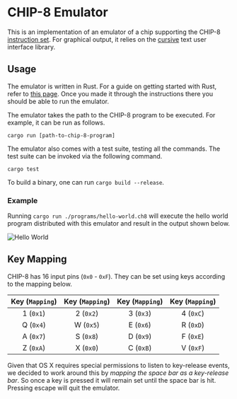 # CHIP-8 Emulator

This is an implementation of an emulator of a chip supporting the CHIP-8 
[instruction set](https://en.wikipedia.org/wiki/CHIP-8). For graphical output, 
it relies on the [cursive](https://github.com/gyscos/cursive) text user interface 
library.


## Usage

The emulator is written in Rust. For a guide on getting started with Rust, refer 
to [this page](https://www.rust-lang.org/learn/get-started). Once you made it 
through the instructions there you should be able to run the emulator.

The emulator takes the path to the CHIP-8 program to be executed. For example,
it can be run as follows.

```
cargo run [path-to-chip-8-program]
```

The emulator also comes with a test suite, testing all the commands. The
test suite can be invoked via the following command.

```
cargo test
```

To build a binary, one can run `cargo build --release`.

### Example

Running `cargo run ./programs/hello-world.ch8` will execute the hello world 
program distributed with this emulator and result in the output shown below.

![Hello World](https://i.imgur.com/jtZRl7L.png)

## Key Mapping

CHIP-8 has 16 input pins (`0x0` - `0xF`). They can be set using keys according to the
mapping below.

| Key (`Mapping`) | Key (`Mapping`) | Key (`Mapping`) | Key (`Mapping`) | 
| :-------------: | :-------------: | :-------------: | :-------------: | 
|    1 (`0x1`)    |    2 (`0x2`)    |    3 (`0x3`)    |    4 (`0xC`)    |
|    Q (`0x4`)    |    W (`0x5`)    |    E (`0x6`)    |    R (`0xD`)    |
|    A (`0x7`)    |    S (`0x8`)    |    D (`0x9`)    |    F (`0xE`)    |
|    Z (`0xA`)    |    X (`0x0`)    |    C (`0xB`)    |    V (`0xF`)    |

Given that OS X requires special permissions to listen to key-release events, we decided to
work around this by _mapping the space bar as a key-release bar_. So once a key is pressed
it will remain set until the space bar is hit. Pressing escape will quit the emulator.
